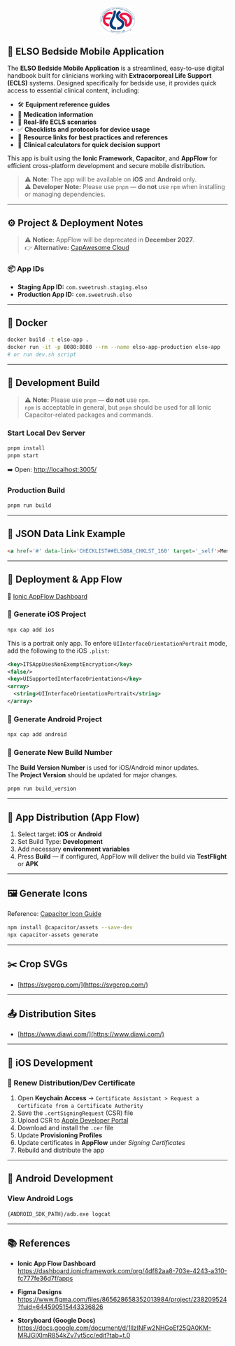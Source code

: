 <p align="center">
  <img src="public/assets/elso_logo.png" align="center" width=80 />
</p>

## 📱 ELSO Bedside Mobile Application

The **ELSO Bedside Mobile Application** is a streamlined, easy-to-use digital handbook built for clinicians working with **Extracorporeal Life Support (ECLS)** systems. Designed specifically for bedside use, it provides quick access to essential clinical content, including:

- 🛠️ **Equipment reference guides**
- 💊 **Medication information**
- 🧪 **Real-life ECLS scenarios**
- ✅ **Checklists and protocols for device usage**
- 🔗 **Resource links for best practices and references**
- 🧮 **Clinical calculators for quick decision support**

This app is built using the **Ionic Framework**, **Capacitor**, and **AppFlow** for efficient cross-platform development and secure mobile distribution.

> ⚠️ **Note:** The app will be available on **iOS** and **Android** only.  
> ⚠️ **Developer Note:** Please use `pnpm` — **do not** use `npm` when installing or managing dependencies.

---

## ⚙️ Project & Deployment Notes

> ⚠️ **Notice:** AppFlow will be deprecated in **December 2027**.  
> 👉 **Alternative:** [CapAwesome Cloud](https://cloud.capawesome.io/#pricing)

### 📦 App IDs

- **Staging App ID:** `com.sweetrush.staging.elso`  
- **Production App ID:** `com.sweetrush.elso`

---

## 🐳 Docker

```bash
docker build -t elso-app .
docker run -it -p 8080:8080 --rm --name elso-app-production elso-app
# or run dev.sh script
```

---

## 🧪 Development Build

> ⚠️ **Note:** Please use `pnpm` — **do not** use `npm`.  
> `npm` is acceptable in general, but `pnpm` should be used for all Ionic Capacitor-related packages and commands.

### Start Local Dev Server

```bash
pnpm install
pnpm start
```

➡️ Open: [http://localhost:3005/](http://localhost:3005/)

### Production Build

```bash
pnpm run build
```

---

## 🧾 JSON Data Link Example

```html
<a href='#' data-link='CHECKLIST##ELSOBA_CHKLST_160' target='_self'>Membrane Lung Failure checklist</a>
```

---

## 🚀 Deployment & App Flow

🔗 [Ionic AppFlow Dashboard](https://ionic.io/appflow)

### 📱 Generate iOS Project

```bash
npx cap add ios
```

This is a portrait only app. To enfore ```UIInterfaceOrientationPortrait``` mode, add the following to the iOS `.plist`:

```xml
<key>ITSAppUsesNonExemptEncryption</key>
<false/>
<key>UISupportedInterfaceOrientations</key>
<array>
  <string>UIInterfaceOrientationPortrait</string>
</array>
```

### 🤖 Generate Android Project

```bash
npx cap add android
```

### 🔢 Generate New Build Number

The **Build Version Number** is used for iOS/Android minor updates.  
The **Project Version** should be updated for major changes.

```bash
pnpm run build_version
```

---

## 🚚 App Distribution (App Flow)

1. Select target: **iOS** or **Android**  
2. Set Build Type: **Development**  
3. Add necessary **environment variables**  
4. Press **Build** — if configured, AppFlow will deliver the build via **TestFlight** or **APK**

---

## 🖼️ Generate Icons

Reference: [Capacitor Icon Guide](https://capacitorjs.com/docs/guides/splash-screens-and-icons)

```bash
npm install @capacitor/assets --save-dev
npx capacitor-assets generate
```

---

## ✂️ Crop SVGs

- [https://svgcrop.com/](https://svgcrop.com/)

---

## 📤 Distribution Sites

- [https://www.diawi.com/](https://www.diawi.com/)

---

## 🍎 iOS Development

### 🔐 Renew Distribution/Dev Certificate

1. Open **Keychain Access** → `Certificate Assistant > Request a Certificate from a Certificate Authority`
2. Save the `.certSigningRequest` (CSR) file
3. Upload CSR to [Apple Developer Portal](https://developer.apple.com)
4. Download and install the `.cer` file
5. Update **Provisioning Profiles**
6. Update certificates in **AppFlow** under *Signing Certificates*
7. Rebuild and distribute the app

---

## 🤖 Android Development

### View Android Logs

```bash
{ANDROID_SDK_PATH}/adb.exe logcat
```

---

## 📚 References

- **Ionic App Flow Dashboard**  
  https://dashboard.ionicframework.com/org/4df82aa8-703e-4243-a310-fc777fe36d7f/apps

- **Figma Designs**  
  https://www.figma.com/files/865628658352013984/project/238209524?fuid=644590515443336826

- **Storyboard (Google Docs)**  
  https://docs.google.com/document/d/1llzINFw2NHGoEf25QA0KM-MRJGlXlmR854kZv7vt5cc/edit?tab=t.0

